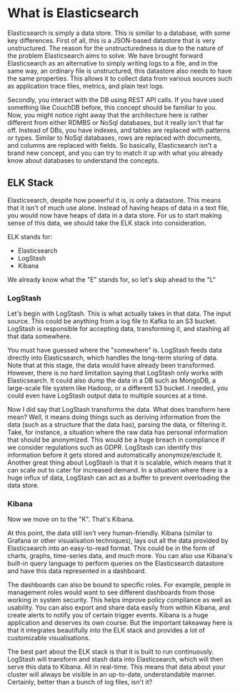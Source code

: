 # What is Elasticsearch

Elasticsearch is simply a data store. This is similar to a database, with some key differences. First of all, this is a JSON-based datastore that is very unstructured. The reason for the unstructuredness is due to the nature of the problem Elasticsearch aims to solve. We have brought forward Elasticsearch as an alternative to simply writing logs to a file, and in the same way, an ordinary file is unstructured, this datastore also needs to have the same properties. This allows it to collect data from various sources such as application trace files, metrics, and plain text logs.

Secondly, you interact with the DB using REST API calls. If you have used something like CouchDB before, this concept should be familiar to you. Now, you might notice right away that the architecture here is rather different from either RDMBS or NoSql databases, but it really isn't that far off. Instead of DBs, you have indexes, and tables are replaced with patterns or types. Similar to NoSql databases, rows are replaced with documents, and columns are replaced with fields. So basically, Elasticsearch isn't a brand new concept, and you can try to match it up with what you already know about databases to understand the concepts.

## ELK Stack

Elasticsearch, despite how powerful it is, is only a datastore. This means that it isn't of much use alone. Instead of having heaps of data in a text file, you would now have heaps of data in a data store. For us to start making sense of this data, we should take the ELK stack into consideration. 

ELK stands for: 
- Elasticsearch
- LogStash
- Kibana

We already know what the "E" stands for, so let's skip ahead to the "L"

### LogStash

Let's begin with LogStash. This is what actually takes in that data. The input source. This could be anything from a log file to Kafka to an S3 bucket. LogStash is responsible for accepting data, transforming it, and stashing all that data somewhere. 

You must have guessed where the "somewhere" is. LogStash feeds data directly into Elasticsearch, which handles the long-term storing of data. Note that at this stage, the data would have already been transformed. However, there is no hard limitation saying that LogStash only works with Elasticsearch. It could also dump the data in a DB such as MongoDB, a large-scale file system like Hadoop, or a different S3 bucket. I needed, you could even have LogStash output data to multiple sources at a time.

Now I did say that LogStash transforms the data. What does transform here mean? Well, it means doing things such as deriving information from the data (such as a structure that the data has), parsing the data, or filtering it. Take, for instance, a situation where the raw data has personal information that should be anonymized. This would be a huge breach in compliance if we consider regulations such as GDPR. LogStash can identify this information before it gets stored and automatically anonymize/exclude it. Another great thing about LogStash is that it is scalable, which means that it can scale out to cater for increased demand. In a situation where there is a huge influx of data, LogStash can act as a buffer to prevent overloading the data store.

### Kibana

Now we move on to the "K". That's Kibana.

At this point, the data still isn't very human-friendly. Kibana (similar to Grafana or other visualisation techniques), lays out all the data provided by Elasticsearch into an easy-to-read format. This could be in the form of charts, graphs, time-series data, and much more. You can also use Kibana's built-in query language to perform queries on the Elasticsearch datastore and have this data represented in a dashboard.

The dashboards can also be bound to specific roles. For example, people in management roles would want to see different dashboards from those working in system security. This helps improve policy compliance as well as usability. You can also export and share data easily from within Kibana, and create alerts to notify you of certain trigger events. Kibana is a huge application and deserves its own course. But the important takeaway here is that it integrates beautifully into the ELK stack and provides a lot of customizable visualisations.

The best part about the ELK stack is that it is built to run continuously. LogStash will transform and stash data into Elasticsearch, which will then serve this data to Kibana. All in real-time. This means that data about your cluster will always be visible in an up-to-date, understandable manner. Certainly, better than a bunch of log files, isn't it?